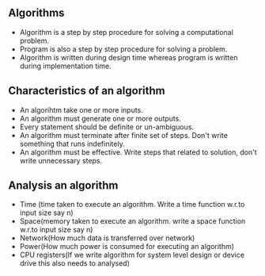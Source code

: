 Algorithms
--
- Algorithm is a step by step procedure for solving a computational problem.
- Program is also a step by step procedure for solving a problem. 
- Algorithm is written during design time whereas program is written during implementation time.

Characteristics of an algorithm
--
- An algorihtm take one or more inputs.
- An algorithm must generate one or more outputs.
- Every statement should be definite or un-ambiguous.
- An algorithm must terminate after finite set of steps. Don't write something that runs indefinitely.
- An algorithm must be effective. Write steps that related to solution, don't write unnecessary steps.

Analysis an algorithm
--
- Time (time taken to execute an algorithm. Write a time function w.r.to input size say n)
- Space(memory taken to execute an algorithm. write a space function w.r.to input size say n)
- Network(How much data is transferred over network)
- Power(How much power is consumed for executing an algorithm)
- CPU registers(If we write algorithm for system level design or device drive this also needs to analysed)
